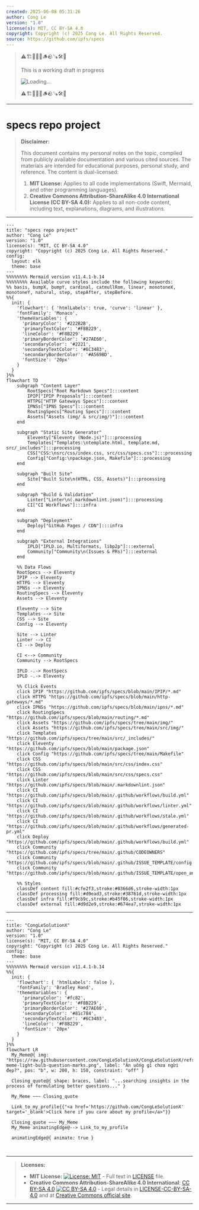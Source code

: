 ```yaml
---
created: 2025-06-08 05:31:26
author: Cong Le
version: "1.0"
license(s): MIT, CC BY-SA 4.0
copyright: Copyright (c) 2025 Cong Le. All Rights Reserved.
source: https://github.com/ipfs/specs
---
```



> ⚠️🏗️🚧🦺🧱🪵🪨🪚🛠️👷
> 
> This is a working draft in progress
> 
> ![Loading...](https://media4.giphy.com/media/v1.Y2lkPTc5MGI3NjExd3VwcHgzZWxnbTc3eWUwd2NpdnEwem9wdWVxemZ1eDE1aHpmZmlhdSZlcD12MV9pbnRlcm5hbF9naWZfYnlfaWQmY3Q9Zw/N35rW3vRNeaDC/giphy.gif)
> 
> ⚠️🏗️🚧🦺🧱🪵🪨🪚🛠️👷


----




# specs repo project
> **Disclaimer:**
>
> This document contains my personal notes on the topic,
> compiled from publicly available documentation and various cited sources.
> The materials are intended for educational purposes, personal study, and reference.
> The content is dual-licensed:
> 1. **MIT License:** Applies to all code implementations (Swift, Mermaid, and other programming languages).
> 2. **Creative Commons Attribution-ShareAlike 4.0 International License (CC BY-SA 4.0):** Applies to all non-code content, including text, explanations, diagrams, and illustrations.
---


```mermaid
---
title: "specs repo project"
author: "Cong Le"
version: "1.0"
license(s): "MIT, CC BY-SA 4.0"
copyright: "Copyright (c) 2025 Cong Le. All Rights Reserved."
config:
  layout: elk
  theme: base
---
%%%%%%%% Mermaid version v11.4.1-b.14
%%%%%%%% Available curve styles include the following keywords:
%% basis, bumpX, bumpY, cardinal, catmullRom, linear, monotoneX, monotoneY, natural, step, stepAfter, stepBefore.
%%{
  init: {
    'flowchart': { 'htmlLabels': true, 'curve': 'linear' },
    'fontFamily': 'Monaco',
    'themeVariables': {
      'primaryColor': '#222B2B',
      'primaryTextColor': '#F8B229',
      'lineColor': '#F8B229',
      'primaryBorderColor': '#27AE60',
      'secondaryColor': '#2221',
      'secondaryTextColor': '#6C3483',
      'secondaryBorderColor': '#A569BD',
      'fontSize': '20px'
    }
  }
}%%
flowchart TD
    subgraph "Content Layer"
        RootSpecs["Root Markdown Specs"]:::content
        IPIP["IPIP Proposals"]:::content
        HTTPG["HTTP Gateways Specs"]:::content
        IPNSs["IPNS Specs"]:::content
        RoutingSpecs["Routing Specs"]:::content
        Assets["Assets (img/ & src/img/)"]:::content
    end

    subgraph "Static Site Generator"
        Eleventy["Eleventy (Node.js)"]:::processing
        Templates["Templates:\ntemplate.html, template.md, src/_includes"]:::processing
        CSS["CSS:\nsrc/css/index.css, src/css/specs.css"]:::processing
        Config["Config:\npackage.json, Makefile"]:::processing
    end

    subgraph "Built Site"
        Site["Built Site\n(HTML, CSS, Assets)"]:::processing
    end

    subgraph "Build & Validation"
        Linter["Linter\n(.markdownlint.json)"]:::processing
        CI["CI Workflows"]:::infra
    end

    subgraph "Deployment"
        Deploy["GitHub Pages / CDN"]:::infra
    end

    subgraph "External Integrations"
        IPLD["IPLD.io, Multiformats, libp2p"]:::external
        Community["Community\n(Issues & PRs)"]:::external
    end

    %% Data Flows
    RootSpecs --> Eleventy
    IPIP --> Eleventy
    HTTPG --> Eleventy
    IPNSs --> Eleventy
    RoutingSpecs --> Eleventy
    Assets --> Eleventy

    Eleventy --> Site
    Templates --> Site
    CSS --> Site
    Config --> Eleventy

    Site --> Linter
    Linter --> CI
    CI --> Deploy

    CI <--> Community
    Community --> RootSpecs

    IPLD -.-> RootSpecs
    IPLD -.-> Eleventy

    %% Click Events
    click IPIP "https://github.com/ipfs/specs/blob/main/IPIP/*.md"
    click HTTPG "https://github.com/ipfs/specs/blob/main/http-gateways/*.md"
    click IPNSs "https://github.com/ipfs/specs/blob/main/ipns/*.md"
    click RoutingSpecs "https://github.com/ipfs/specs/blob/main/routing/*.md"
    click Assets "https://github.com/ipfs/specs/tree/main/img/"
    click Assets "https://github.com/ipfs/specs/tree/main/src/img/"
    click Templates "https://github.com/ipfs/specs/tree/main/src/_includes/"
    click Eleventy "https://github.com/ipfs/specs/blob/main/package.json"
    click Config "https://github.com/ipfs/specs/tree/main/Makefile"
    click CSS "https://github.com/ipfs/specs/blob/main/src/css/index.css"
    click CSS "https://github.com/ipfs/specs/blob/main/src/css/specs.css"
    click Linter "https://github.com/ipfs/specs/blob/main/.markdownlint.json"
    click CI "https://github.com/ipfs/specs/blob/main/.github/workflows/build.yml"
    click CI "https://github.com/ipfs/specs/blob/main/.github/workflows/linter.yml"
    click CI "https://github.com/ipfs/specs/blob/main/.github/workflows/stale.yml"
    click CI "https://github.com/ipfs/specs/blob/main/.github/workflows/generated-pr.yml"
    click Deploy "https://github.com/ipfs/specs/blob/main/.github/workflows/build.yml"
    click Community "https://github.com/ipfs/specs/tree/main/.github/CODEOWNERS"
    click Community "https://github.com/ipfs/specs/blob/main/.github/ISSUE_TEMPLATE/config.yml"
    click Community "https://github.com/ipfs/specs/blob/main/.github/ISSUE_TEMPLATE/open_an_issue.md"

    %% Styles
    classDef content fill:#cfe2f3,stroke:#0366d6,stroke-width:1px
    classDef processing fill:#d9ead3,stroke:#38761d,stroke-width:1px
    classDef infra fill:#f9cb9c,stroke:#b45f06,stroke-width:1px
    classDef external fill:#d9d2e9,stroke:#674ea7,stroke-width:1px
```



---

<!-- 
```mermaid
%% Current Mermaid version
info
```  -->


```mermaid
---
title: "CongLeSolutionX"
author: "Cong Le"
version: "1.0"
license(s): "MIT, CC BY-SA 4.0"
copyright: "Copyright (c) 2025 Cong Le. All Rights Reserved."
config:
  theme: base
---
%%%%%%%% Mermaid version v11.4.1-b.14
%%{
  init: {
    'flowchart': { 'htmlLabels': false },
    'fontFamily': 'Bradley Hand',
    'themeVariables': {
      'primaryColor': '#fc82',
      'primaryTextColor': '#F8B229',
      'primaryBorderColor': '#27AE60',
      'secondaryColor': '#81c784',
      'secondaryTextColor': '#6C3483',
      'lineColor': '#F8B229',
      'fontSize': '20px'
    }
  }
}%%
flowchart LR
  My_Meme@{ img: "https://raw.githubusercontent.com/CongLeSolutionX/CongLeSolutionX/refs/heads/main/assets/images/My-meme-light-bulb-question-marks.png", label: "Ăn uống gì chưa ngừi đẹp?", pos: "b", w: 200, h: 150, constraint: "off" }

  Closing_quote@{ shape: braces, label: "...searching insights in the process of formulating better questions..." }
    
  My_Meme ~~~ Closing_quote
    
  Link_to_my_profile{{"<a href='https://github.com/CongLeSolutionX' target='_blank'>Click here if you care about my profile</a>"}}

  Closing_quote ~~~ My_Meme
  My_Meme animatingEdge@--> Link_to_my_profile
  
  animatingEdge@{ animate: true }



```

---
>**Licenses:**
>
>- **MIT License:**  [![License: MIT](https://img.shields.io/badge/License-MIT-yellow.svg)](LICENSE) - Full text in [LICENSE](LICENSE) file.
>- **Creative Commons Attribution-ShareAlike 4.0 International**: [CC BY-SA 4.0](https://creativecommons.org/licenses/by-sa/4.0/) [![CC BY-SA 4.0](https://licensebuttons.net/l/by-sa/4.0/88x31.png)](https://creativecommons.org/licenses/by-sa/4.0/) - Legal details in [LICENSE-CC-BY-SA-4.0](THE_PAST/LICENSE-CC-BY-SA-4.0) and at [Creative Commons official site](https://creativecommons.org/licenses/by-sa/4.0/).
>
---